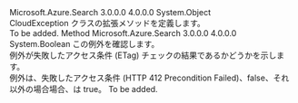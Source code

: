 <Type Name="CloudExceptionExtensions" FullName="Microsoft.Rest.Azure.CloudExceptionExtensions">
  <TypeSignature Language="C#" Value="public static class CloudExceptionExtensions" />
  <TypeSignature Language="ILAsm" Value=".class public auto ansi abstract sealed beforefieldinit CloudExceptionExtensions extends System.Object" />
  <TypeSignature Language="DocId" Value="T:Microsoft.Rest.Azure.CloudExceptionExtensions" />
  <TypeSignature Language="VB.NET" Value="Public Module CloudExceptionExtensions" />
  <TypeSignature Language="F#" Value="type CloudExceptionExtensions = class" />
  <AssemblyInfo>
    <AssemblyName>Microsoft.Azure.Search</AssemblyName>
    <AssemblyVersion>3.0.0.0</AssemblyVersion>
    <AssemblyVersion>4.0.0.0</AssemblyVersion>
  </AssemblyInfo>
  <Base>
    <BaseTypeName>System.Object</BaseTypeName>
  </Base>
  <Interfaces />
  <Docs>
    <summary>
            CloudException クラスの拡張メソッドを定義します。
            </summary>
    <remarks>To be added.</remarks>
  </Docs>
  <Members>
    <Member MemberName="IsAccessConditionFailed">
      <MemberSignature Language="C#" Value="public static bool IsAccessConditionFailed (this Microsoft.Rest.Azure.CloudException exception);" />
      <MemberSignature Language="ILAsm" Value=".method public static hidebysig bool IsAccessConditionFailed(class Microsoft.Rest.Azure.CloudException exception) cil managed" />
      <MemberSignature Language="DocId" Value="M:Microsoft.Rest.Azure.CloudExceptionExtensions.IsAccessConditionFailed(Microsoft.Rest.Azure.CloudException)" />
      <MemberSignature Language="VB.NET" Value="&lt;Extension()&gt;&#xA;Public Function IsAccessConditionFailed (exception As CloudException) As Boolean" />
      <MemberSignature Language="F#" Value="static member IsAccessConditionFailed : Microsoft.Rest.Azure.CloudException -&gt; bool" Usage="Microsoft.Rest.Azure.CloudExceptionExtensions.IsAccessConditionFailed exception" />
      <MemberType>Method</MemberType>
      <AssemblyInfo>
        <AssemblyName>Microsoft.Azure.Search</AssemblyName>
        <AssemblyVersion>3.0.0.0</AssemblyVersion>
        <AssemblyVersion>4.0.0.0</AssemblyVersion>
      </AssemblyInfo>
      <ReturnValue>
        <ReturnType>System.Boolean</ReturnType>
      </ReturnValue>
      <Parameters>
        <Parameter Name="exception" Type="Microsoft.Rest.Azure.CloudException" RefType="this" />
      </Parameters>
      <Docs>
        <param name="exception">この例外を確認します。</param>
        <summary>
            例外が失敗したアクセス条件 (ETag) チェックの結果であるかどうかを示します。
            </summary>
        <returns>例外は、失敗したアクセス条件 (HTTP 412 Precondition Failed)、false、それ以外の場合場合、は true。</returns>
        <remarks>To be added.</remarks>
      </Docs>
    </Member>
  </Members>
</Type>